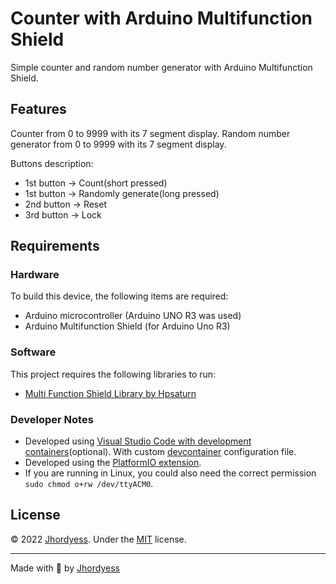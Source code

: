 # Counter with Arduino Multifunction Shield

Simple counter and random number generator with Arduino Multifunction Shield.

## Features

Counter from 0 to 9999 with its 7 segment display.
Random number generator from 0 to 9999 with its 7 segment display.

Buttons description:

- 1st button -> Count(short pressed)
- 1st button -> Randomly generate(long pressed)
- 2nd button -> Reset
- 3rd button -> Lock

## Requirements

### Hardware

To build this device, the following items are required:

- Arduino microcontroller (Arduino UNO R3 was used)
- Arduino Multifunction Shield (for Arduino Uno R3)

### Software

This project requires the following libraries to run:

- [Multi Function Shield Library by Hpsaturn](https://registry.platformio.org/libraries/hpsaturn/MultiFuncShield)

### Developer Notes

- Developed using [Visual Studio Code with development containers](https://code.visualstudio.com/docs/devcontainers/containers)(optional). With custom [devcontainer](https://gist.github.com/jhordyess/07f126d2017bb99bcfca9cffc62162bc) configuration file.
- Developed using the [PlatformIO extension](https://marketplace.visualstudio.com/items?itemName=platformio.platformio-ide).
- If you are running in Linux, you could also need the correct permission ```sudo chmod o+rw /dev/ttyACM0```.

## License

© 2022 [Jhordyess](https://github.com/jhordyess). Under the [MIT](https://choosealicense.com/licenses/mit/) license.

---

Made with 💪 by [Jhordyess](https://www.jhordyess.com/)

